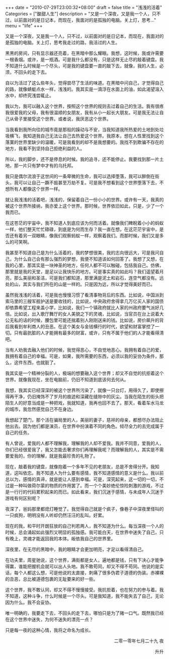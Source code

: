 +++
date = "2010-07-29T23:00:32+08:00"
draft = false
title = "浅浅的活着"
Categories = ["酸甜人生"]
description = "又是一个深夜，又是我一个人，只不过，以前面对的是日记本，而现在，我面对的是孤独的电脑。关上灯，思考..."
menu = "life"
+++

又是一个深夜，又是我一个人，只不过，以前面对的是日记本，而现在，我面对的是孤独的电脑。关上灯，思考我走过的路，我活过的人生。
 
黑黑的房间，只有显示器还亮着，在黑暗中那么耀眼。我想，这时候，我或许需要一根香烟。或许，是一瓶酒。可是我什么都没有，只是这样无止尽的敲着键盘。我不知道什么时候是一个尽头，可是我的键盘要一直的敲下去，就像，我的人生，必须，不回头的走下去。
  
自以为活过了这么些年头，觉得尝尽了生活的味道。在黑暗中问自己，才觉得自己的路，就像蜻蜓点水一样，浅浅的。我其实是一滴浮在水面上的油，如此渴望溶入水中，却终究浅尝辄止。
   
我以为，我可以融入这个世界，按照这个世界的规则去过着自己的生活。我有很疼我很爱我的父母，我有很温顺的女朋友，我有从小一起长大朋友。可是我无法让自己从骨子里接受这个世界。或者说，我厌恶这个世界。
    
当我看到我所向往的城市竟是那般的躁动与不安，当我知道我所热爱的土地到处垃圾横飞，我知道我自己无法让自己去热爱这个世界。我原本，想在人性里找到这个落寞的世界里缺少的温暖，可是我看到的却不是我想要的。我找不到欺骗不存在的地方，我看不到坚持自己拒绝利益的人。

所以，我的脚步，还不是停息的时候。我的追寻，还不能停止。我要找到那一片土地，那一片只有梦中才有的乌托邦。
     
我只是偶尔流浪于这世间的一条卑微的生命，我可以选择堕落，我可以醉倒在街头，我可以让自己一蹶不振甚至万劫不复。可是我不想看到这个世界堕落下去，不想所有人都像这个世界一样。
      
就让我浅浅的活着吧，浅浅的，保留着自己一份小小的世界。或许有一天，我真的被这个世界所接纳，我亦爱上这个世界。那时候，世界依旧如此，只是，少了一个我而已。
       
在这苍茫的宇宙中，我不知道人到底应该为何而活着。就像我们睥睨着小小的蚂蚁一样，他们整天忙忙碌碌，到底是为何而生存？我一直在想，在这茫茫宇宙中，是否还有着另一双眼睛，像我们观察蚂蚁一样，观察着我们。而那时候，我们又是多么的可笑啊。
        
我甚至不知道自己是为什么活着的，我的梦想很美，我的志向很远大，可是我问自己，为什么自己会有那么强烈的梦想，我便不知道该如何回答了。我想了又想，在我的心里，那其实是一块神圣的地方，任何人都不可以触碰，包括我自己。仿佛，那里就是我的天堂，是足以让我快乐的地方。可是事实真的如此吗？我们遥望着月亮，那么美丽和圣洁，可是我们都知道，那里满是泥土和岩石，连空气都没有。远处的山，其实与我们所在的山是一样的。只是因为远，所以才觉得美好而已。
         
虽然我浅浅的活着，可是我也慢慢习惯了看清事物背后的东西。比如说，中国派到索马里的三艘军舰护送是要收钱的，比如说，中央政府舍得拿几万亿买人家的国债却依靠希望工程来盖小学，比如说，我们一个镇政府就比人家的州政府要气派好几倍。比如说，出入歌厅舞厅的女人美貌之下的灵魂，比如说，当官员在台上说着大公无私的话的时候，腰包里可能还揣着别人刚刚送来的钱。比如说，房价飙升的背后我看到牟利商人的丑恶。在这个美女与金钱横行的时代，欲望和财富掌控了一切。只有最肮脏的人才能拥有最多的财富，或许，只有不属于他们的人才能看得清吧。
          
当有人劝我去融入他们的时候，我觉得恶心，不自觉地恶心。我拥有着自己的爱，我拥有着自己的幸福。可是，如果，我所需要的东西，必须以我的妥协为条件，那么，这件东西，也就脏了。
           
我其实是一个精神分裂的人，极端的想要融入这个世界；却又不自觉的抗拒着这个世界。就像我现在，坐在电脑前，仍旧不知道到底该何去何从。
            
我想，我其实已经深深的被这个世界所污染了，就像一只台灯，用得久了，即使擦得再干净，仍旧掩饰不了岁月的痕迹和深藏在缝隙中的灰尘。当我在陌生的街头把陌生人的好意当成是一种把戏，我就知道，我再也回不去了。那天，看着车水马龙的城市，我忽然感觉自己不在身边。
             
我想起了楚门，那个活在骗局里的人，美丽的妻子，慈祥的母亲，都想尽办法阻止他出去。因为他们都是演员，在世界中扮演着不同的角色。倾尽全力的去完成属于自己的任务。
              
有人曾说，爱我的人都不理解我，理解我的人却不爱我。我并不同意，爱我的人，你们已经很爱我了，我又怎能去奢求你们再理解我呢？而理解我的人，其实是不需要爱我的，你的理解，就是我最珍贵的礼物了。
               
现在，敲着我的键盘，就像抱着一个多年不见的老朋友，总是不舍得分开。我知道，这叫依恋。我不知道人为什么要有感情，我不知道感情的意义是什么。我以前总以为，感情的真谛，就是能让人感到幸福。可是，深究起来，这一切的一切，不过是一种叫做荷尔蒙的物质的作用罢了。而一个个美妙绝伦惊险刺激的游戏，不过是一行行的代码累积起来的而已。如此看来，我们沉迷于感情，与未成年人沉迷于游戏有何区别呢？
                
夜深了，爸妈那里都熄灯睡觉了。我觉得自己就是个疯子，像巷子中深夜里怪叫的一只疯狗，明明没有人听却仍然汪汪的乱叫。好累。
 
现在的我，和平时开朗狂放的自己判若两人，我不知道为什么。每当深夜一个人的时候，总会涌起如此强烈又明显的孤独感。我可能白天，在世界中迷失了自己，只有晚上，灵魂才能返回我的本体。皈依我自己的世界里。
                  
深夜里，在无尽的黑暗中，我的眼睛才会更加明亮，才足以看得清自己。
                   
在功夫里，周星驰说，这个世界，满街都是女人，遍地都是钱，只有下决心才能争得赢，谁能把握机会就可以出人头地。我不敢苟同，却又不得不苟同。他说的是实话，每个人都这么想，可是他说的太直接，刺痛了很多伪君子道德的伪装。赤裸裸的丑恶，总比被道德包裹的无耻要来的好一些。
                    
这个世界，我不敢认同，却又不得不慢慢接受。我抗拒着，也在努力的参与着。我不知道，这种斗争，什么时候是一个尽头。可是我知道，我不能失去了自己，无论因为什么。我不会妥协。
                     
唯一明确的，我要走下去，不回头的走下去，哪怕只是为了赌一口气。既然我已经在这个世界中迷失，为何不迷失的漂亮一点？

只是每一夜的这种心情，我将之命名为成长。





<p align="right">二零一零年七月二十九 夜</p>
<p align="right">升升</p>
